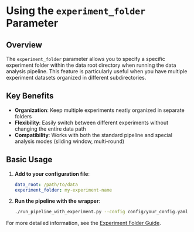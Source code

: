 # Using the `experiment_folder` Parameter

## Overview

The `experiment_folder` parameter allows you to specify a specific experiment folder within the data root directory when running the data analysis pipeline. This feature is particularly useful when you have multiple experiment datasets organized in different subdirectories.

## Key Benefits

- **Organization**: Keep multiple experiments neatly organized in separate folders
- **Flexibility**: Easily switch between different experiments without changing the entire data path
- **Compatibility**: Works with both the standard pipeline and special analysis modes (sliding window, multi-round)

## Basic Usage

1. **Add to your configuration file**:
   ```yaml
   data_root: /path/to/data
   experiment_folder: my-experiment-name
   ```

2. **Run the pipeline with the wrapper**:
   ```bash
   ./run_pipeline_with_experiment.py --config config/your_config.yaml
   ```

For more detailed information, see the [Experiment Folder Guide](experiment_folder_guide.md).
